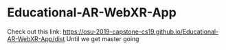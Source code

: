 # Educational-AR-WebXR-App
Check out this link:
https://osu-2019-capstone-cs19.github.io/Educational-AR-WebXR-App/dist
Until we get master going
